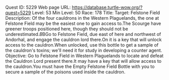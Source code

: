 Quest ID: 5229
Web page URL: https://database.turtle-wow.org/?quest=5229
Level: 53
Min Level: 50
Race: 178
Title: Target: Felstone Field
Description: Of the four cauldrons in the Western Plaguelands, the one at Felstone Field may be the easiest one to gain access to.The Scourge have greener troops positioned here, though they should not be underestimated.$B$BGo to Felstone Field, due east of here and northwest of Andorhal, and engage the cauldron lord there.On it is a key that will unlock access to the cauldron.When unlocked, use this bottle to get a sample of the cauldron's toxins; we'll need it for study in developing a counter agent.
Objective: Go to Felstone Field in Western Plaguelands to locate and defeat the Cauldron Lord present there.It may have a key that will allow access to the cauldron.You must have the Empty Felstone Field Bottle with you to secure a sample of the poisons used inside the cauldron.
